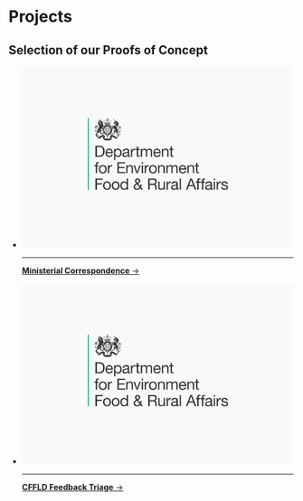 # Projects

## Selection of our Proofs of Concept

<div class="grid cards" markdown>

-   [![image](../images/projects/defra.png)](./mcu.md)

    ---

    [__Ministerial Correspondence__ →](./mcu.md)

-   [![image](../images/projects/defra.png)](./cffld.md)

    ---

    [__CFFLD Feedback Triage__ →](./cffld.md)

</div>